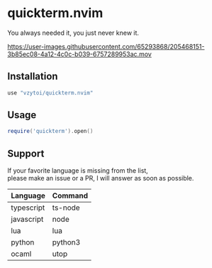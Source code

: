 # quickterm.nvim

You always needed it, you just never knew it.


https://user-images.githubusercontent.com/65293868/205468151-3b85ec08-4a12-4c0c-b039-6757289953ac.mov

## Installation

```lua 
use "vzytoi/quickterm.nvim"
```

## Usage

```lua
require('quickterm').open()
```

## Support 

If your favorite language is missing from the list,<br/>
please make an issue or a PR, I will answer as soon as possible.

| Language   | Command |
|------------|---------|
| typescript | ts-node |
| javascript | node    |
| lua        | lua     |
| python     | python3 |
| ocaml      | utop    |

